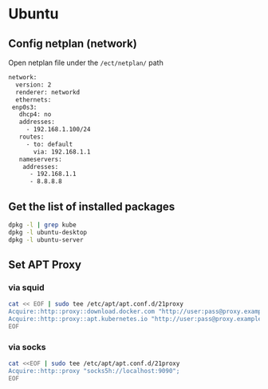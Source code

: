# Ubuntu

## Config netplan (network)

Open netplan file under the `/ect/netplan/` path

```bash
network:
  version: 2
  renderer: networkd
  ethernets:
 enp0s3:
   dhcp4: no
   addresses:
     - 192.168.1.100/24
   routes:
     - to: default
       via: 192.168.1.1
   nameservers:
    addresses:
      - 192.168.1.1
      - 8.8.8.8
```

## Get the list of installed packages

```bash
dpkg -l | grep kube
dpkg -l ubuntu-desktop
dpkg -l ubuntu-server
```

## Set APT Proxy

### via squid

```bash
cat << EOF | sudo tee /etc/apt/apt.conf.d/21proxy
Acquire::http::proxy::download.docker.com "http://user:pass@proxy.example.com:3128/";
Acquire::http::proxy::apt.kubernetes.io "http://user:pass@proxy.example.com:3128/";
EOF
```

### via socks

```bash
cat <<EOF | sudo tee /etc/apt/apt.conf.d/21proxy
Acquire::http::proxy "socks5h://localhost:9090";
EOF
```
